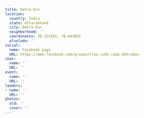 ```yaml
---
title: Dehra Dun
location:
  country: India
  state: Uttarakhand
  city: Dehra Dun
  neighborhood: ''
  coordinates: 30.325565, 78.043681
  plusCode: ''
social:
  name: Facebook page
  URL: https://www.facebook.com/groups/free.code.camp.dehradun
chat:
  name: ''
  URL: ''
event:
  name: ''
  URL: ''
leaders:
- name: ''
  URL: ''
photos:
  old: ''
  cover: ''
---
```

